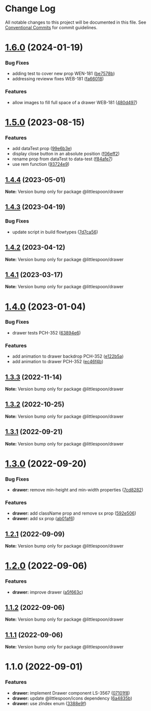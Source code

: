 # Change Log

All notable changes to this project will be documented in this file.
See [Conventional Commits](https://conventionalcommits.org) for commit guidelines.

# [1.6.0](https://github.com/little-spoon-dev/design-system/compare/@littlespoon/drawer@1.5.0...@littlespoon/drawer@1.6.0) (2024-01-19)

### Bug Fixes

- adding test to cover new prop WEN-181 ([be7578b](https://github.com/little-spoon-dev/design-system/commit/be7578b6950479b506f9ff7a763aaf4202d44b8f))
- addressing revieww fixes WEB-181 ([fa66018](https://github.com/little-spoon-dev/design-system/commit/fa66018210580f90e92dfba05523dbf16c7c66d5))

### Features

- allow images to fill full space of a drawer WEB-181 ([480d497](https://github.com/little-spoon-dev/design-system/commit/480d49703da8e7e18ef347946966f2b44cd54e1e))

# [1.5.0](https://github.com/little-spoon-dev/design-system/compare/@littlespoon/drawer@1.4.4...@littlespoon/drawer@1.5.0) (2023-08-15)

### Features

- add dataTest prop ([99e6b3e](https://github.com/little-spoon-dev/design-system/commit/99e6b3ec59ae4ad5725dde34d32f1431474db443))
- display close button in an absolute position ([f06eff2](https://github.com/little-spoon-dev/design-system/commit/f06eff227705bf85aa03889dbe2e104c4286939d))
- rename prop from dataTest to data-test ([f84afe7](https://github.com/little-spoon-dev/design-system/commit/f84afe77e981aae2ccbbe8411c8c808e251c3df7))
- use rem function ([93724e9](https://github.com/little-spoon-dev/design-system/commit/93724e90e89664e3d99f2a620d56b55d997acf91))

## [1.4.4](https://github.com/little-spoon-dev/design-system/compare/@littlespoon/drawer@1.4.3...@littlespoon/drawer@1.4.4) (2023-05-01)

**Note:** Version bump only for package @littlespoon/drawer

## [1.4.3](https://github.com/little-spoon-dev/design-system/compare/@littlespoon/drawer@1.4.2...@littlespoon/drawer@1.4.3) (2023-04-19)

### Bug Fixes

- update script in build flowtypes ([7d7ca56](https://github.com/little-spoon-dev/design-system/commit/7d7ca56155fd445a52d834ab95829cfccb2aca59))

## [1.4.2](https://github.com/little-spoon-dev/design-system/compare/@littlespoon/drawer@1.4.1...@littlespoon/drawer@1.4.2) (2023-04-12)

**Note:** Version bump only for package @littlespoon/drawer

## [1.4.1](https://github.com/little-spoon-dev/design-system/compare/@littlespoon/drawer@1.4.0...@littlespoon/drawer@1.4.1) (2023-03-17)

**Note:** Version bump only for package @littlespoon/drawer

# [1.4.0](https://github.com/little-spoon-dev/design-system/compare/@littlespoon/drawer@1.3.3...@littlespoon/drawer@1.4.0) (2023-01-04)

### Bug Fixes

- drawer tests PCH-352 ([63894e6](https://github.com/little-spoon-dev/design-system/commit/63894e6e7a14e5e11d202efe83b1c22b357f1f92))

### Features

- add animation to drawer backdrop PCH-352 ([e122b5a](https://github.com/little-spoon-dev/design-system/commit/e122b5a9ccab4b0c5d9adc2fccd80463d4bec17e))
- add animation to drawer PCH-352 ([ec46f4b](https://github.com/little-spoon-dev/design-system/commit/ec46f4bb985557a3bc4a59701dbec0291c81dda3))

## [1.3.3](https://github.com/little-spoon-dev/design-system/compare/@littlespoon/drawer@1.3.2...@littlespoon/drawer@1.3.3) (2022-11-14)

**Note:** Version bump only for package @littlespoon/drawer

## [1.3.2](https://github.com/little-spoon-dev/design-system/compare/@littlespoon/drawer@1.3.1...@littlespoon/drawer@1.3.2) (2022-10-25)

**Note:** Version bump only for package @littlespoon/drawer

## [1.3.1](https://github.com/little-spoon-dev/design-system/compare/@littlespoon/drawer@1.3.0...@littlespoon/drawer@1.3.1) (2022-09-21)

**Note:** Version bump only for package @littlespoon/drawer

# [1.3.0](https://github.com/little-spoon-dev/design-system/compare/@littlespoon/drawer@1.2.1...@littlespoon/drawer@1.3.0) (2022-09-20)

### Bug Fixes

- **drawer:** remove min-height and min-width properties ([7cd8282](https://github.com/little-spoon-dev/design-system/commit/7cd8282a08e5cbdc6160db7972ad3c786ad40a55))

### Features

- **drawer:** add className prop and remove sx prop ([592e506](https://github.com/little-spoon-dev/design-system/commit/592e50604bb9c18cd66a7cd3cc270672ad6ed12f))
- **drawer:** add sx prop ([ab01af6](https://github.com/little-spoon-dev/design-system/commit/ab01af6c9cf457bf352939e3dc3ca0a4073417f1))

## [1.2.1](https://github.com/little-spoon-dev/design-system/compare/@littlespoon/drawer@1.2.0...@littlespoon/drawer@1.2.1) (2022-09-09)

**Note:** Version bump only for package @littlespoon/drawer

# [1.2.0](https://github.com/little-spoon-dev/design-system/compare/@littlespoon/drawer@1.1.2...@littlespoon/drawer@1.2.0) (2022-09-06)

### Features

- **drawer:** improve drawer ([a5f663c](https://github.com/little-spoon-dev/design-system/commit/a5f663c8c7a00bf6f2849192139988acd2e4e6b4))

## [1.1.2](https://github.com/little-spoon-dev/design-system/compare/@littlespoon/drawer@1.1.1...@littlespoon/drawer@1.1.2) (2022-09-06)

**Note:** Version bump only for package @littlespoon/drawer

## [1.1.1](https://github.com/little-spoon-dev/design-system/compare/@littlespoon/drawer@1.1.0...@littlespoon/drawer@1.1.1) (2022-09-06)

**Note:** Version bump only for package @littlespoon/drawer

# 1.1.0 (2022-09-01)

### Features

- **drawer:** implement Drawer component LS-3567 ([07101f8](https://github.com/little-spoon-dev/design-system/commit/07101f8d936c624465dc09c2f6da24d34bf1557e))
- **drawer:** update @littlespoon/icons dependency ([6a4835b](https://github.com/little-spoon-dev/design-system/commit/6a4835b2b345ecbff752c35a51576ef134a9f4ee))
- **drawer:** use zIndex enum ([3388e9f](https://github.com/little-spoon-dev/design-system/commit/3388e9f9f1efdec6b317596c0f5ec2f414449ed9))
